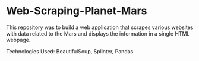 # Web-Scraping-Planet-Mars

This repository was to build a web application that scrapes various websites with data related to the Mars and displays the information in a single HTML webpage. 

Technologies Used: BeautifulSoup, Splinter, Pandas
